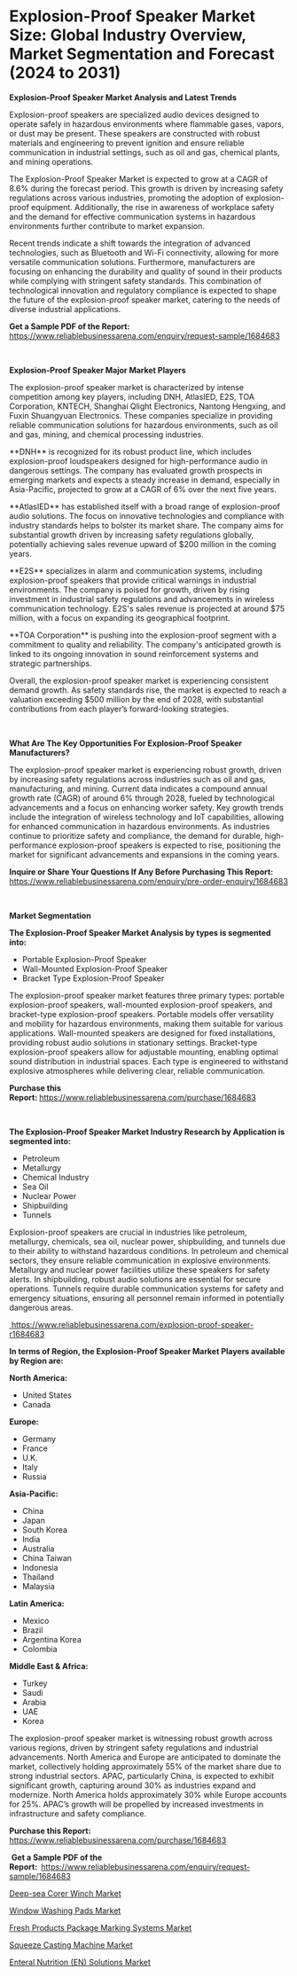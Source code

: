 <p><h1>Explosion-Proof Speaker Market Size: Global Industry Overview, Market Segmentation and Forecast (2024 to 2031)</h1></p><p><strong>Explosion-Proof Speaker Market Analysis and Latest Trends</strong></p>
<p><p>Explosion-proof speakers are specialized audio devices designed to operate safely in hazardous environments where flammable gases, vapors, or dust may be present. These speakers are constructed with robust materials and engineering to prevent ignition and ensure reliable communication in industrial settings, such as oil and gas, chemical plants, and mining operations.</p><p>The Explosion-Proof Speaker Market is expected to grow at a CAGR of 8.6% during the forecast period. This growth is driven by increasing safety regulations across various industries, promoting the adoption of explosion-proof equipment. Additionally, the rise in awareness of workplace safety and the demand for effective communication systems in hazardous environments further contribute to market expansion. </p><p>Recent trends indicate a shift towards the integration of advanced technologies, such as Bluetooth and Wi-Fi connectivity, allowing for more versatile communication solutions. Furthermore, manufacturers are focusing on enhancing the durability and quality of sound in their products while complying with stringent safety standards. This combination of technological innovation and regulatory compliance is expected to shape the future of the explosion-proof speaker market, catering to the needs of diverse industrial applications.</p></p>
<p><strong>Get a Sample PDF of the Report:&nbsp;</strong> <a href="https://www.reliablebusinessarena.com/enquiry/request-sample/1684683?utm_campaign=1286&utm_medium=2&utm_source=Github&utm_content=ia&utm_term=16102024&utm_id=explosion-proof-speaker">https://www.reliablebusinessarena.com/enquiry/request-sample/1684683</a></p>
<p>&nbsp;</p>
<p><strong>Explosion-Proof Speaker Major Market Players</strong></p>
<p><p>The explosion-proof speaker market is characterized by intense competition among key players, including DNH, AtlasIED, E2S, TOA Corporation, KNTECH, Shanghai Qlight Electronics, Nantong Hengxing, and Fuxin Shuangyuan Electronics. These companies specialize in providing reliable communication solutions for hazardous environments, such as oil and gas, mining, and chemical processing industries.</p><p>**DNH** is recognized for its robust product line, which includes explosion-proof loudspeakers designed for high-performance audio in dangerous settings. The company has evaluated growth prospects in emerging markets and expects a steady increase in demand, especially in Asia-Pacific, projected to grow at a CAGR of 6% over the next five years.</p><p>**AtlasIED** has established itself with a broad range of explosion-proof audio solutions. The focus on innovative technologies and compliance with industry standards helps to bolster its market share. The company aims for substantial growth driven by increasing safety regulations globally, potentially achieving sales revenue upward of $200 million in the coming years.</p><p>**E2S** specializes in alarm and communication systems, including explosion-proof speakers that provide critical warnings in industrial environments. The company is poised for growth, driven by rising investment in industrial safety regulations and advancements in wireless communication technology. E2S's sales revenue is projected at around $75 million, with a focus on expanding its geographical footprint.</p><p>**TOA Corporation** is pushing into the explosion-proof segment with a commitment to quality and reliability. The company's anticipated growth is linked to its ongoing innovation in sound reinforcement systems and strategic partnerships.  </p><p>Overall, the explosion-proof speaker market is experiencing consistent demand growth. As safety standards rise, the market is expected to reach a valuation exceeding $500 million by the end of 2028, with substantial contributions from each player’s forward-looking strategies.</p></p>
<p>&nbsp;</p>
<p><strong>What Are The Key Opportunities For Explosion-Proof Speaker Manufacturers?</strong></p>
<p><p>The explosion-proof speaker market is experiencing robust growth, driven by increasing safety regulations across industries such as oil and gas, manufacturing, and mining. Current data indicates a compound annual growth rate (CAGR) of around 6% through 2028, fueled by technological advancements and a focus on enhancing worker safety. Key growth trends include the integration of wireless technology and IoT capabilities, allowing for enhanced communication in hazardous environments. As industries continue to prioritize safety and compliance, the demand for durable, high-performance explosion-proof speakers is expected to rise, positioning the market for significant advancements and expansions in the coming years.</p></p>
<p><strong>Inquire or Share Your Questions If Any Before Purchasing This Report:</strong> <a href="https://www.reliablebusinessarena.com/enquiry/pre-order-enquiry/1684683?utm_campaign=1286&utm_medium=2&utm_source=Github&utm_content=ia&utm_term=16102024&utm_id=explosion-proof-speaker">https://www.reliablebusinessarena.com/enquiry/pre-order-enquiry/1684683</a></p>
<p>&nbsp;</p>
<p><strong>Market Segmentation</strong></p>
<p><strong>The Explosion-Proof Speaker Market Analysis by types is segmented into:</strong></p>
<p><ul><li>Portable Explosion-Proof Speaker</li><li>Wall-Mounted Explosion-Proof Speaker</li><li>Bracket Type Explosion-Proof Speaker</li></ul></p>
<p><p>The explosion-proof speaker market features three primary types: portable explosion-proof speakers, wall-mounted explosion-proof speakers, and bracket-type explosion-proof speakers. Portable models offer versatility and mobility for hazardous environments, making them suitable for various applications. Wall-mounted speakers are designed for fixed installations, providing robust audio solutions in stationary settings. Bracket-type explosion-proof speakers allow for adjustable mounting, enabling optimal sound distribution in industrial spaces. Each type is engineered to withstand explosive atmospheres while delivering clear, reliable communication.</p></p>
<p><strong>Purchase this Report:&nbsp;</strong><a href="https://www.reliablebusinessarena.com/purchase/1684683?utm_campaign=1286&utm_medium=2&utm_source=Github&utm_content=ia&utm_term=16102024&utm_id=explosion-proof-speaker">https://www.reliablebusinessarena.com/purchase/1684683</a></p>
<p>&nbsp;</p>
<p><strong>The Explosion-Proof Speaker Market Industry Research by Application is segmented into:</strong></p>
<p><ul><li>Petroleum</li><li>Metallurgy</li><li>Chemical Industry</li><li>Sea Oil</li><li>Nuclear Power</li><li>Shipbuilding</li><li>Tunnels</li></ul></p>
<p><p>Explosion-proof speakers are crucial in industries like petroleum, metallurgy, chemicals, sea oil, nuclear power, shipbuilding, and tunnels due to their ability to withstand hazardous conditions. In petroleum and chemical sectors, they ensure reliable communication in explosive environments. Metallurgy and nuclear power facilities utilize these speakers for safety alerts. In shipbuilding, robust audio solutions are essential for secure operations. Tunnels require durable communication systems for safety and emergency situations, ensuring all personnel remain informed in potentially dangerous areas.</p></p>
<p><a href="https://www.reliablebusinessarena.com/explosion-proof-speaker-r1684683?utm_campaign=1286&utm_medium=2&utm_source=Github&utm_content=ia&utm_term=16102024&utm_id=explosion-proof-speaker">&nbsp;https://www.reliablebusinessarena.com/explosion-proof-speaker-r1684683</a></p>
<p><strong>In terms of Region, the Explosion-Proof Speaker Market Players available by Region are:</strong></p>
<p>
    <p> <strong> North America: </strong>
        <ul>
            <li>United States</li>
            <li>Canada</li>
        </ul>
        </p> 
    <p> <strong> Europe: </strong>
        <ul>
            <li>Germany</li>
            <li>France</li>
            <li>U.K.</li>
            <li>Italy</li>
            <li>Russia</li>
        </ul>
        </p> 
    <p> <strong> Asia-Pacific: </strong>
        <ul>
            <li>China</li>
            <li>Japan</li>
            <li>South Korea</li>
            <li>India</li>
            <li>Australia</li>
            <li>China Taiwan</li>
            <li>Indonesia</li>
            <li>Thailand</li>
            <li>Malaysia</li>
        </ul>
        </p> 
    <p> <strong> Latin America: </strong>
        <ul>
            <li>Mexico</li>
            <li>Brazil</li>
            <li>Argentina Korea</li>
            <li>Colombia</li>
        </ul>
        </p> 
    <p> <strong> Middle East & Africa: </strong>
        <ul>
            <li>Turkey</li>
            <li>Saudi</li>
            <li>Arabia</li>
            <li>UAE</li>
            <li>Korea</li>
        </ul>
    </p>
    </p>
<p><p>The explosion-proof speaker market is witnessing robust growth across various regions, driven by stringent safety regulations and industrial advancements. North America and Europe are anticipated to dominate the market, collectively holding approximately 55% of the market share due to strong industrial sectors. APAC, particularly China, is expected to exhibit significant growth, capturing around 30% as industries expand and modernize. North America holds approximately 30% while Europe accounts for 25%. APAC’s growth will be propelled by increased investments in infrastructure and safety compliance.</p></p>
<p><strong>Purchase this Report: </strong><a href="https://www.reliablebusinessarena.com/purchase/1684683?utm_campaign=1286&utm_medium=2&utm_source=Github&utm_content=ia&utm_term=16102024&utm_id=explosion-proof-speaker">https://www.reliablebusinessarena.com/purchase/1684683</a></p>
<p>&nbsp;<strong>Get a Sample PDF of the Report:&nbsp;&nbsp;</strong><a href="https://www.reliablebusinessarena.com/enquiry/request-sample/1684683?utm_campaign=1286&utm_medium=2&utm_source=Github&utm_content=ia&utm_term=16102024&utm_id=explosion-proof-speaker">https://www.reliablebusinessarena.com/enquiry/request-sample/1684683</a></p>
<p><strong></strong></p>
<p><p><a href="https://github.com/vimar16th/Market-Research-Report-List-6/blob/main/deep-sea-corer-winch-market.md?utm_campaign=1286&utm_medium=2&utm_source=Github&utm_content=ia&utm_term=16102024&utm_id=explosion-proof-speaker">Deep-sea Corer Winch Market</a></p><p><a href="https://www.linkedin.com/pulse/window-washing-pads-market-growth-outlook-from-2024-exrde?trk=public_post_embed_feed-article-content&utm_campaign=1286&utm_medium=2&utm_source=Github&utm_content=ia&utm_term=16102024&utm_id=explosion-proof-speaker">Window Washing Pads Market</a></p><p><a href="https://www.linkedin.com/pulse/fresh-products-package-marking-systems-market-analysis-product-v0fle?trk=public_post_embed_feed-article-content&utm_campaign=1286&utm_medium=2&utm_source=Github&utm_content=ia&utm_term=16102024&utm_id=explosion-proof-speaker">Fresh Products Package Marking Systems Market</a></p><p><a href="https://issuu.com/reportprime-2/docs/squeeze-casting-machine-market-size_1ec8f1f09b3efc?utm_campaign=1286&utm_medium=2&utm_source=Github&utm_content=ia&utm_term=16102024&utm_id=explosion-proof-speaker">Squeeze Casting Machine Market</a></p><p><a href="https://www.linkedin.com/pulse/enteral-nutrition-en-solutions-market-velocity-125-xuzxe?trk=public_post_embed_feed-article-content&utm_campaign=1286&utm_medium=2&utm_source=Github&utm_content=ia&utm_term=16102024&utm_id=explosion-proof-speaker">Enteral Nutrition (EN) Solutions Market</a></p></p>